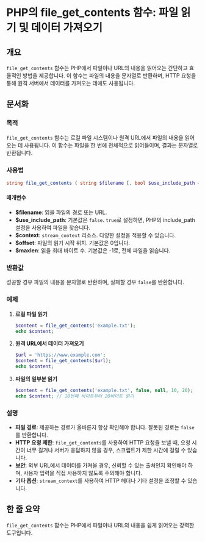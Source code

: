 <!--
Meta Description: # PHP의 file_get_contents 함수: 파일 읽기 및 데이터 가져오기 ## 개요 `file_get_contents` 함수는 PHP에서 파일이나 URL의 내용을 읽어오는 간단하고 효율적인 방법을 제공합니다. 이 함수는 파일의 내용을 문자열로 반환하며, HTT...
Meta Keywords: file_get_contents, 파일의, content, 함수는, 내용을
-->

# PHP의 file_get_contents 함수: 파일 읽기 및 데이터 가져오기

## 개요
`file_get_contents` 함수는 PHP에서 파일이나 URL의 내용을 읽어오는 간단하고 효율적인 방법을 제공합니다. 이 함수는 파일의 내용을 문자열로 반환하며, HTTP 요청을 통해 원격 서버에서 데이터를 가져오는 데에도 사용됩니다.

## 문서화

### 목적
`file_get_contents` 함수는 로컬 파일 시스템이나 원격 URL에서 파일의 내용을 읽어오는 데 사용됩니다. 이 함수는 파일을 한 번에 전체적으로 읽어들이며, 결과는 문자열로 반환됩니다.

### 사용법
```php
string file_get_contents ( string $filename [, bool $use_include_path = false [, resource $context = NULL [, int $offset = 0 [, int $maxlen = -1 ]]]] )
```

#### 매개변수
- **$filename**: 읽을 파일의 경로 또는 URL.
- **$use_include_path**: 기본값은 `false`. `true`로 설정하면, PHP의 include_path 설정을 사용하여 파일을 찾습니다.
- **$context**: `stream_context` 리소스. 다양한 설정을 적용할 수 있습니다.
- **$offset**: 파일의 읽기 시작 위치. 기본값은 0입니다.
- **$maxlen**: 읽을 최대 바이트 수. 기본값은 -1로, 전체 파일을 읽습니다.

### 반환값
성공할 경우 파일의 내용을 문자열로 반환하며, 실패할 경우 `false`를 반환합니다. 

### 예제
1. **로컬 파일 읽기**
   ```php
   $content = file_get_contents('example.txt');
   echo $content;
   ```

2. **원격 URL에서 데이터 가져오기**
   ```php
   $url = 'https://www.example.com';
   $content = file_get_contents($url);
   echo $content;
   ```

3. **파일의 일부분 읽기**
   ```php
   $content = file_get_contents('example.txt', false, null, 10, 20);
   echo $content; // 10번째 바이트부터 20바이트 읽기
   ```

### 설명
- **파일 경로**: 제공하는 경로가 올바른지 항상 확인해야 합니다. 잘못된 경로는 `false`를 반환합니다.
- **HTTP 요청 제한**: `file_get_contents`를 사용하여 HTTP 요청을 보낼 때, 요청 시간이 너무 길거나 서버가 응답하지 않을 경우, 스크립트가 제한 시간에 걸릴 수 있습니다.
- **보안**: 외부 URL에서 데이터를 가져올 경우, 신뢰할 수 있는 출처인지 확인해야 하며, 사용자 입력을 직접 사용하지 않도록 주의해야 합니다.
- **기타 옵션**: `stream_context`를 사용하여 HTTP 헤더나 기타 설정을 조정할 수 있습니다.

## 한 줄 요약
`file_get_contents` 함수는 PHP에서 파일이나 URL의 내용을 쉽게 읽어오는 강력한 도구입니다.
